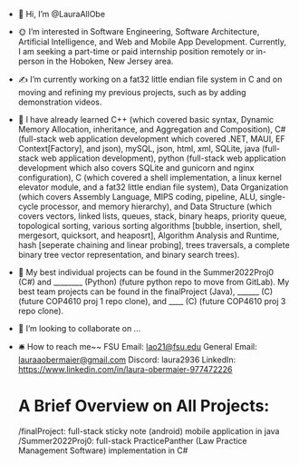 - 🫡 Hi, I’m @LauraAllObe
- 🌞 I’m interested in Software Engineering, Software Architecture, Artificial Intelligence, and Web and Mobile App Development. Currently, I am seeking a part-time or paid internship
  position remotely or in-person in the Hoboken, New Jersey area.
- ✍️ I’m currently working on a fat32 little endian file system in C and on moving and refining my previous projects, such as by adding demonstration videos.
- 📒 I have already learned C++ (which covered basic syntax, Dynamic Memory Allocation, inheritance, and Aggregation and Composition), C# (full-stack web application development which
  covered .NET, MAUI, EF Context[Factory], and json), mySQL, json, html, xml, SQLite, java (full-stack web application development), python (full-stack web application development which
  also covers SQLite and gunicorn and nginx configuration), C (which covered a shell implementation, a linux kernel elevator module, and a fat32 little endian file system), Data
  Organization (which covers Assembly Language, MIPS coding, pipeline, ALU, single-cycle processor, and memory hierarchy), and Data Structure (which covers vectors, linked lists, 
  queues, stack, binary heaps, priority queue, topological sorting, various sorting algorithms [bubble, insertion, shell, mergesort, quicksort, and heaposrt], Algorithm Analysis and 
  Runtime, hash [seperate chaining and linear probing], trees traversals, a complete binary tree vector representation, and binary search trees).
- 📜 My best individual projects can be found in the Summer2022Proj0 (C#) and ________ (Python) (future python repo to move from GitLab). My best team projects can be found in the
  finalProject (Java), ______ (C) (future COP4610 proj 1 repo clone), and ____ (C) (future COP4610 proj 3 repo clone).
- 🤝 I’m looking to collaborate on ...
- 🛎️ How to reach me~~
  FSU Email: lao21@fsu.edu
  General Email: lauraaobermaier@gmail.com
  Discord: laura2936
  LinkedIn: https://www.linkedin.com/in/laura-obermaier-977472226

  A Brief Overview on All Projects:
  =================================
  /finalProject: full-stack sticky note (android) mobile application in java
  /Summer2022Proj0: full-stack PracticePanther (Law Practice Management Software) implementation in C#


